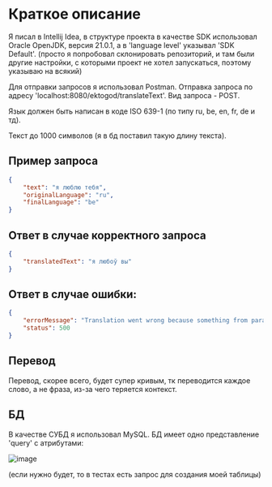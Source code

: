 # Краткое описание
Я писал в Intellij Idea, в структуре проекта в качестве SDK использовал Oracle OpenJDK, версия 21.0.1, а в 'language level' указывал 'SDK Default'. (просто я попробовал склонировать репозиторий, и там были другие настройки, с которыми проект не хотел запускаться, поэтому указываю на всякий)

Для отправки запросов я использовал Postman.
Отправка запроса по адресу 'localhost:8080/ektogod/translateText'. Вид запроса - POST.

Язык должен быть написан в коде ISO 639-1 (по типу ru, be, en, fr, de и тд).

Текст до 1000 символов (я в бд поставил такую длину текста).


## Пример запроса

```json
{
    "text": "я люблю тебя",
    "originalLanguage": "ru",
    "finalLanguage": "be"
}
```
## Ответ в случае корректного запроса
```json
{
    "translatedText": "я любоў вы"
}
```

## Ответ в случае ошибки:
```json
{
    "errorMessage": "Translation went wrong because something from parameters is null!",
    "status": 500
}
```

## Перевод

Перевод, скорее всего, будет супер кривым, тк переводится каждое слово, а не фраза, из-за чего теряется контекст.

## БД
В качестве СУБД я использовал MySQL.
БД имеет одно представление 'query' с атрибутами:

![image](https://github.com/email-attachments/assets/7daeb907-c6ce-4b91-9281-de6955a0ca57)

(если нужно будет, то в тестах есть запрос для создания моей таблицы)



